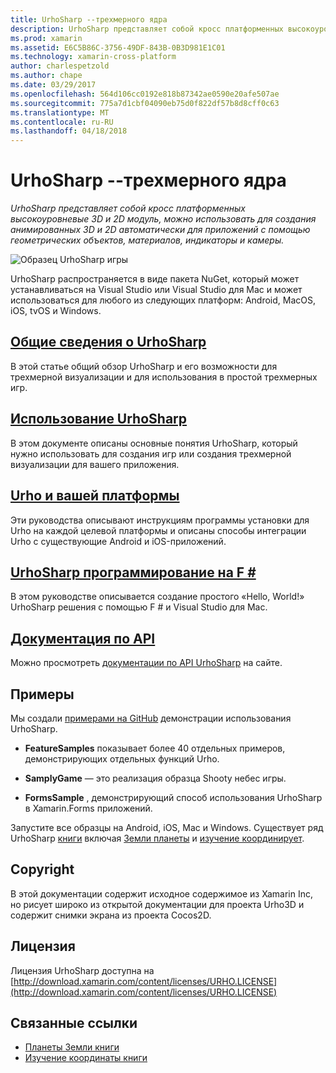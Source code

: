 ```yaml
---
title: UrhoSharp --трехмерного ядра
description: UrhoSharp представляет собой кросс платформенных высокоуровневые 3D и 2D модуль, можно использовать для создания анимированных 3D и 2D автоматически для приложений с помощью геометрических объектов, материалов, индикаторы и камеры.
ms.prod: xamarin
ms.assetid: E6C5B86C-3756-49DF-843B-0B3D981E1C01
ms.technology: xamarin-cross-platform
author: charlespetzold
ms.author: chape
ms.date: 03/29/2017
ms.openlocfilehash: 564d106cc0192e818b87342ae0590e20afe507ae
ms.sourcegitcommit: 775a7d1cbf04090eb75d0f822df57b8d8cff0c63
ms.translationtype: MT
ms.contentlocale: ru-RU
ms.lasthandoff: 04/18/2018
---
```

# <a name="urhosharp---3d2d-engine"></a>UrhoSharp --трехмерного ядра

_UrhoSharp представляет собой кросс платформенных высокоуровневые 3D и 2D модуль, можно использовать для создания анимированных 3D и 2D автоматически для приложений с помощью геометрических объектов, материалов, индикаторы и камеры._

![Образец UrhoSharp игры](images/video.gif)

UrhoSharp распространяется в виде пакета NuGet, который может устанавливаться на Visual Studio или Visual Studio для Mac и может использоваться для любого из следующих платформ: Android, MacOS, iOS, tvOS и Windows.

## <a name="an-introduction-to-urhosharpgraphics-gamesurhosharpintroductionmd"></a>[Общие сведения о UrhoSharp](~/graphics-games/urhosharp/introduction.md)

В этой статье общий обзор UrhoSharp и его возможности для трехмерной визуализации и для использования в простой трехмерных игр.

## <a name="using-urhosharpgraphics-gamesurhosharpusingmd"></a>[Использование UrhoSharp](~/graphics-games/urhosharp/using.md)

В этом документе описаны основные понятия UrhoSharp, который нужно использовать для создания игр или создания трехмерной визуализации для вашего приложения.

## <a name="urho-and-your-platformgraphics-gamesurhosharpplatformindexmd"></a>[Urho и вашей платформы](~/graphics-games/urhosharp/platform/index.md)

Эти руководства описывают инструкциям программы установки для Urho на каждой целевой платформы и описаны способы интеграции Urho с существующие Android и iOS-приложений.

## <a name="programming-urhosharp-with-fgraphics-gamesurhosharpfsharpmd"></a>[UrhoSharp программирование на F #](~/graphics-games/urhosharp/fsharp.md)

В этом руководстве описывается создание простого «Hello, World!» UrhoSharp решения с помощью F # и Visual Studio для Mac.

## <a name="api-documentationhttpsdeveloperxamarincomapirooturho"></a>[Документация по API](https://developer.xamarin.com/api/root/Urho/)

Можно просмотреть [документации по API UrhoSharp](https://developer.xamarin.com/api/root/Urho/) на сайте.

## <a name="samples"></a>Примеры

Мы создали [примерами на GitHub](http://github.com/xamarin/urho-samples) демонстрации использования UrhoSharp.

- **FeatureSamples** показывает более 40 отдельных примеров, демонстрирующих отдельных функций Urho.

- **SamplyGame** — это реализация образца Shooty небес игры.

- **FormsSample** , демонстрирующий способ использования UrhoSharp в Xamarin.Forms приложений.

Запустите все образцы на Android, iOS, Mac и Windows.
Существует ряд UrhoSharp [книги](https://developer.xamarin.com/workbooks/) включая [Земли планеты](https://developer.xamarin.com/workbooks/graphics/urhosharp/planetearth/planetearth.workbook) и [изучение координирует](https://developer.xamarin.com/workbooks/graphics/urhosharp/coordinates/ExploringUrhoCoordinates.workbook).

## <a name="copyright"></a>Copyright

В этой документации содержит исходное содержимое из Xamarin Inc, но рисует широко из открытой документации для проекта Urho3D и содержит снимки экрана из проекта Cocos2D.

## <a name="license"></a>Лицензия

Лицензия UrhoSharp доступна на [http://download.xamarin.com/content/licenses/URHO.LICENSE](http://download.xamarin.com/content/licenses/URHO.LICENSE)

## <a name="related-links"></a>Связанные ссылки

- [Планеты Земли книги](https://developer.xamarin.com/workbooks/graphics/urhosharp/planetearth/planetearth.workbook)
- [Изучение координаты книги](https://developer.xamarin.com/workbooks/graphics/urhosharp/coordinates/ExploringUrhoCoordinates.workbook)
